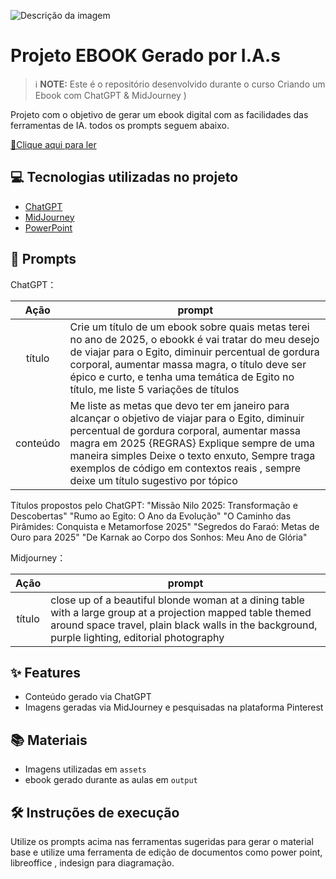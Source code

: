 ![Descrição da imagem](https://cdn.midjourney.com/1b3eaac4-c3d8-4108-8be1-2264b4379b5e/0_1.png)

# Projeto EBOOK Gerado por I.A.s


 > ℹ️ **NOTE:** Este é o repositório desenvolvido durante o curso Criando um Ebook com ChatGPT & MidJourney )

Projeto com o objetivo de gerar um ebook digital com as facilidades das ferramentas de IA. todos os prompts
seguem abaixo.

<a href="https://github.com/felipeAguiarCode/prompts-recipe-to-create-a-ebook/blob/main/output/ebook%20-%20css%20jedi%20output.pdf" title="View PDF now"> 📕Clique aqui para ler</a>

## 💻 Tecnologias utilizadas no projeto

- [ChatGPT](https://chat.openai.com/) 
- [MidJourney](https://www.midjourney.com/app/)
- [PowerPoint](https://www.microsoft.com/en/microsoft-365/powerpoint)

## 🧠 Prompts


ChatGPT：

|   Ação   | prompt                                                                                                                                                                                                                                                                         |
| :------: | ------------------------------------------------------------------------------------------------------------------------------------------------------------------------------------------------------------------------------------------------------------------------------ |
|  título  | Crie um título de um ebook sobre quais metas terei no ano de 2025, o ebookk é vai tratar do meu desejo de viajar para o Egito, diminuir percentual de gordura corporal, aumentar massa magra, o título deve ser épico e curto, e tenha uma temática de Egito no título, me liste 5 variações de títulos                                                         |
| conteúdo |Me liste as metas que devo ter em janeiro para alcançar o objetivo de viajar para o Egito, diminuir percentual de gordura corporal, aumentar massa magra em 2025 {REGRAS} Explique sempre de uma maneira simples Deixe o texto enxuto, Sempre traga exemplos de código em contextos reais , sempre deixe um título sugestivo por tópico |

Títulos propostos pelo ChatGPT:
"Missão Nilo 2025: Transformação e Descobertas"
"Rumo ao Egito: O Ano da Evolução"
"O Caminho das Pirâmides: Conquista e Metamorfose 2025"
"Segredos do Faraó: Metas de Ouro para 2025"
"De Karnak ao Corpo dos Sonhos: Meu Ano de Glória"

Midjourney：

|  Ação  | prompt                                                                                 |
| :----: | -------------------------------------------------------------------------------------- |
| título | close up of a beautiful blonde woman at a dining table with a large group at a projection mapped table themed around space travel, plain black walls in the background, purple lighting, editorial photography |

## ✨ Features

- Conteúdo gerado via ChatGPT
- Imagens geradas via MidJourney e pesquisadas na plataforma Pinterest

## 📚 Materiais

- Imagens utilizadas em `assets`
- ebook gerado durante as aulas em `output`

## 🛠️ Instruções de execução

Utilize os prompts acima nas ferramentas sugeridas para gerar o material base e utilize uma ferramenta de edição de documentos como power point, libreoffice , indesign para diagramação.

